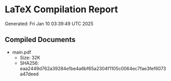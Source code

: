 # LaTeX Compilation Report
Generated: Fri Jan 10 03:39:49 UTC 2025
## Compiled Documents
- main.pdf
  - Size: 32K
  - SHA256: eaa2449d762a39284e1be4a6bf65a2304f1105c0064ec7fae3fef6073a47deed
